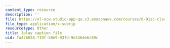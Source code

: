 ```yaml
---
content_type: resource
description: ''
file: https://ol-ocw-studio-app-qa.s3.amazonaws.com/courses/8-01sc-classical-mechanics-fall-2016/fa426038719f50e993fd9e5364e6c89c_NBOL5X13UFY.vtt
file_type: application/x-subrip
resourcetype: Other
title: 3play caption file
uid: fa426038-719f-50e9-93fd-9e5364e6c89c
---
```

